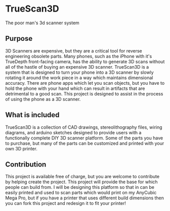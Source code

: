# TrueScan3D
The poor man's 3d scanner system

## Purpose
3D Scanners are expensive, but they are a critical tool for reverse engineering obsolete parts. Many phones, such as the iPhone with it's TrueDepth front-facing camera, has the ability to generate 3D scans without all of the hastle of buying an expensive 3D scanner. TrueScan3D is a system that is designed to turn your phone into a 3D scanner by slowly rotating it around the work piece in a way which maintains dimensional accuracy. There are phone apps which let you scan objects, but you have to hold the phone with your hand which can result in artifacts that are detrimental to a good scan. This project is designed to assist in the process of using the phone as a 3D scanner.

## What is included

TrueScan3D is a collection of CAD drawings, stereolithography files, wiring diagrams, and arduino sketches designed to provide users with a functionally complete DIY 3D scanner platform. Some of the parts you have to purchase, but many of the parts can be customized and printed with your own 3D printer. 

## Contribution

This project is available free of charge, but you are welcome to contribute by helping create the project. This project will provide the base for which people can build from. I will be designing this platform so that in can be easily printed and used to scan parts which would print on my AnyCubic Mega Pro, but if you have a printer that uses different build dimensions then you can fork this project and redesign it to fit your printer!
